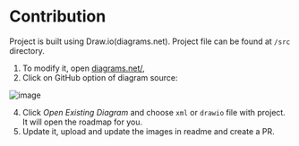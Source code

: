 # Contribution
Project is built using Draw.io(diagrams.net). Project file can be found at `/src` directory. 

1. To modify it, open [diagrams.net/](https://app.diagrams.net/),
2. Click on GitHub option of diagram source:

![image](https://user-images.githubusercontent.com/117997939/235436271-e7d7b39c-1888-443b-a508-7e9c0c242202.png)

4. Click *Open Existing Diagram* and choose `xml` or `drawio` file with project. It will open the roadmap for you.
5. Update it, upload and update the images in readme and create a PR.
